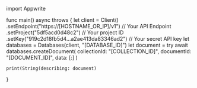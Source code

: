 import Appwrite

func main() async throws {
    let client = Client()
      .setEndpoint("https://[HOSTNAME_OR_IP]/v1") // Your API Endpoint
      .setProject("5df5acd0d48c2") // Your project ID
      .setKey("919c2d18fb5d4...a2ae413da83346ad2") // Your secret API key
    let databases = Databases(client, "[DATABASE_ID]")
    let document = try await databases.createDocument(
        collectionId: "[COLLECTION_ID]",
        documentId: "[DOCUMENT_ID]",
        data: [:]
    )

    print(String(describing: document)
}
